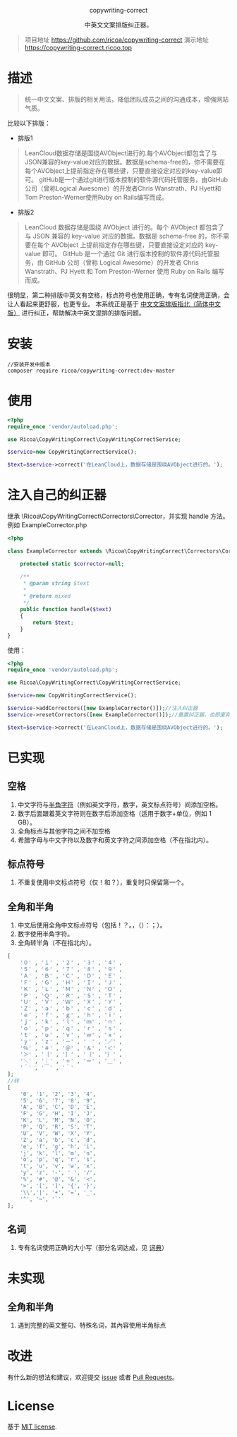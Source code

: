 <p align="center">
copywriting-correct
</a>

<p align="center">中英文文案排版纠正器。</p>

> 项目地址 https://github.com/ricoa/copywriting-correct
演示地址 https://copywriting-correct.ricoo.top

# 描述
> 统一中文文案、排版的相关用法，降低团队成员之间的沟通成本，增强网站气质。
 
比较以下排版：
* 排版1
>LeanCloud数据存储是围绕AVObject进行的.每个AVObject都包含了与JSON兼容的key-value对应的数据。数据是schema-free的，你不需要在每个AVObject上提前指定存在哪些键，只要直接设定对应的key-value即可。
gitHub是一个通过git进行版本控制的软件源代码托管服务，由GitHub公司（曾称Logical Awesome）的开发者Chris Wanstrath、PJ Hyett和Tom Preston-Werner使用Ruby on Rails编写而成。

* 排版2
>LeanCloud 数据存储是围绕 AVObject 进行的。每个 AVObject 都包含了与 JSON 兼容的 key-value 对应的数据。数据是 schema-free 的，你不需要在每个 AVObject 上提前指定存在哪些键，只要直接设定对应的 key-value 即可。
 GitHub 是一个通过 Git 进行版本控制的软件源代码托管服务，由 GitHub 公司（曾称 Logical Awesome）的开发者 Chris Wanstrath、PJ Hyett 和 Tom Preston-Werner 使用 Ruby on Rails 编写而成。

很明显，第二种排版中英文有空格，标点符号也使用正确，专有名词使用正确，会让人看起来更舒服，也更专业。
本系统正是基于 [中文文案排版指北（简体中文版）](https://github.com/mzlogin/chinese-copywriting-guidelines) 进行纠正，帮助解决中英文混排的排版问题。

# 安装
```
//安装开发中版本
composer require ricoa/copywriting-correct:dev-master
```

# 使用
```php
<?php
require_once 'vendor/autoload.php';

use Ricoa\CopyWritingCorrect\CopyWritingCorrectService;

$service=new CopyWritingCorrectService();

$text=$service->correct('在LeanCloud上，数据存储是围绕AVObject进行的。');

```

# 注入自己的纠正器
继承 \Ricoa\CopyWritingCorrect\Correctors\Corrector，并实现 handle 方法。例如 ExampleCorrector.php
```php
<?php

class ExampleCorrector extends \Ricoa\CopyWritingCorrect\Correctors\Corrector {

    protected static $corrector=null;

    /**
     * @param string $text
     *
     * @return mixed
     */
    public function handle($text)
    {
        return $text;
    }
}
```
使用：
```php
<?php
require_once 'vendor/autoload.php';

use Ricoa\CopyWritingCorrect\CopyWritingCorrectService;

$service=new CopyWritingCorrectService();

$service->addCorrectors([new ExampleCorrector()]);//注入纠正器
$service->resetCorrectors([new ExampleCorrector()]);//重置纠正器，也即废弃默认的纠正器

$text=$service->correct('在LeanCloud上，数据存储是围绕AVObject进行的。');

```

# 已实现
## 空格
1. 中文字符与[半角字符](http://zh.wikipedia.org/wiki/%E5%85%A8%E5%BD%A2%E5%92%8C%E5%8D%8A%E5%BD%A2)（例如英文字符，数字，英文标点符号）间添加空格。
2. 数字后面跟着英文字符则在数字后添加空格（适用于数字+单位，例如 1 GB）。
3. 全角标点与其他字符之间不加空格
4. 希腊字母与中文字符以及数字和英文字符之间添加空格（不在指北内）。

## 标点符号
1. 不重复使用中文标点符号（仅！和？），重复时只保留第一个。

## 全角和半角
1. 中文后使用全角中文标点符号（包括！？。，（）：；）。
2. 数字使用半角字符。
3. 全角转半角（不在指北内）。
```php
[
	'０' , '１' , '２' , '３' , '４' ,
	'５' , '６' , '７' , '８' , '９' ,
	'Ａ' , 'Ｂ' , 'Ｃ' , 'Ｄ' , 'Ｅ' ,
	'Ｆ' , 'Ｇ' , 'Ｈ' , 'Ｉ' , 'Ｊ' ,
	'Ｋ' , 'Ｌ' , 'Ｍ' , 'Ｎ' , 'Ｏ' ,
	'Ｐ' , 'Ｑ' , 'Ｒ' , 'Ｓ' , 'Ｔ' ,
	'Ｕ' , 'Ｖ' , 'Ｗ' , 'Ｘ' , 'Ｙ' ,
	'Ｚ' , 'ａ' , 'ｂ' , 'ｃ' , 'ｄ' ,
	'ｅ' , 'ｆ' , 'ｇ' , 'ｈ' , 'ｉ' ,
	'ｊ' , 'ｋ' , 'ｌ' , 'ｍ' , 'ｎ' ,
	'ｏ' , 'ｐ' , 'ｑ' , 'ｒ' , 'ｓ' ,
	'ｔ' , 'ｕ' , 'ｖ' , 'ｗ' , 'ｘ' ,
	'ｙ' , 'ｚ' , '－' , '　' , '／' ,
	'％' , '＃' , '＠' , '＆' , '＜' ,
	'＞' , '［' , '］' , '｛' , '｝' ,
	'＼' , '｜' , '＋' , '＝' , '＿' ,
	'＾' , '￣' , '｀'
];
//转
[
	'0', '1', '2', '3', '4',
	'5', '6', '7', '8', '9',
	'A', 'B', 'C', 'D', 'E',
	'F', 'G', 'H', 'I', 'J',
	'K', 'L', 'M', 'N', 'O',
	'P', 'Q', 'R', 'S', 'T',
	'U', 'V', 'W', 'X', 'Y',
	'Z', 'a', 'b', 'c', 'd',
	'e', 'f', 'g', 'h', 'i',
	'j', 'k', 'l', 'm', 'n',
	'o', 'p', 'q', 'r', 's',
	't', 'u', 'v', 'w', 'x',
	'y', 'z', '-', ' ', '/',
	'%', '#', '@', '&', '<',
	'>', '[', ']', '{', '}',
	'\\','|', '+', '=', '_',
	'^', '~', '`'
];
```
## 名词
1. 专有名词使用正确的大小写（部分名词达成，见 [词典](https://github.com/NauxLiu/auto-correct/blob/afb60f8685a205adfe33ee342c98cc3e20d33c9e/dicts.php)）

# 未实现
## 全角和半角
1. 遇到完整的英文整句、特殊名词，其內容使用半角标点

# 改进
有什么新的想法和建议，欢迎提交 [issue](https://github.com/ricoa/copywriting-correct/issues) 或者 [Pull Requests](https://github.com/ricoa/copywriting-correct/pulls)。

# License
基于 [MIT license](http://opensource.org/licenses/MIT).